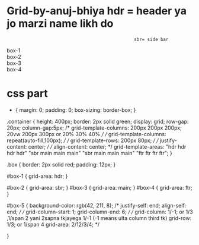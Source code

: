 # Grid-by-anuj-bhiya                               hdr = header ya jo marzi name likh do
                                                    sbr= side bar  

<!DOCTYPE html>
<html lang="en">
<head>
    <meta charset="UTF-8">
    <meta name="viewport" content="width=device-width, initial-scale=1.0">
    <title>css grid</title>
    <link rel="stylesheet" href="style.css">
</head>
<body>
    <div class="container">
        <div class="box" id="box-1">box-1</div>
        <div class="box" id="box-2">box-2</div>
        <div class="box" id="box-3">box-3</div>
        <div class="box" id="box-4">box-4</div>
        <!-- <div class="box" id="box-5">box-5</div>
        <div class="box" id="box-6">box-6</div>
        <div class="box" id="box-7">box-7</div>
        <div class="box" id="box-8">box-8</div>
        <div class="box" id="box-9">box-9</div>
        <div class="box" id="box-10">box-10</div> -->
    </div>
</body>
</html>


<h1>css part</h1>

* {
    margin: 0;
    padding: 0;
    box-sizing: border-box;
}

.container {
    height: 400px;
    border: 2px solid green;
    display: grid;
   row-gap: 20px;
   column-gap:5px;
   /* grid-template-columns: 200px 200px 200px;   20vw 200px 300px or 20% 30% 40% */
   /* grid-template-columns: repeat(auto-fill,100px); */
   /* grid-template-rows: 200px 80px; */
  /* justify-content: center; */
    /* align-content: center; */
    grid-template-areas: "hdr hdr hdr hdr"
                  "sbr  main main main"
                  "sbr  main main main"
                  "ftr ftr ftr ftr";
}




.box {
    border: 2px solid red;
    padding: 12px;
} 

#box-1 {
    grid-area: hdr;
}

#box-2 {
    grid-area: sbr;
}
#box-3 {
    grid-area: main;
}
#box-4 {
    grid-area: ftr;
}
    


#box-5 {
     background-color: rgb(42, 211, 8);
     /* justify-self: end;
     align-self: end; */
     /* grid-column-start: 1;
     grid-column-end: 6; */
  /*  grid-column: 1/-1;   or 1/3  ,1/span 2 yani 2sapna tkjayega     1/-1 (-1 means ulta column third tk) 
    grid-row:  1/3;  or 1/span 4 
    grid-area: 2/12/3/4; */

       
    
}

